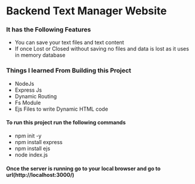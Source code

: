 # Backend Text Manager Website

### It has the Following Features
   - You can save your text files and text content
   - If once Lost or Closed without saving no files and data is lost as it uses in memory database

### Things I learned From Building this Project
   - NodeJs
   - Express Js
   - Dynamic Routing
   - Fs Module
   - Ejs Files to write Dynamic HTML code


#### To run this project run the following commands
   - npm init -y
   - npm install express
   - npm install ejs
   - node index.js
#### Once the server is running go to your local browser and go to url(http://localhost:3000/)

